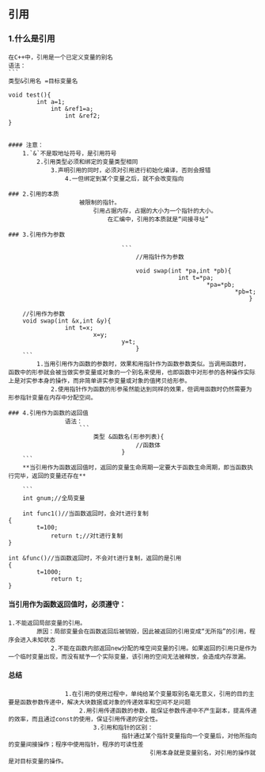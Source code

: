 ## 引用
### 1.什么是引用
    在C++中，引用是一个已定义变量的别名
    语法：
    ```
    类型&引用名 =目标变量名

    void test(){
            int a=1;
                int &ref1=a;
                    int &ref2;
    }
```

#### 注意：
    1.`&`不是取地址符号，是引用符号
        2.引用类型必须和绑定的变量类型相同
            3.声明引用的同时，必须对引用进行初始化编译，否则会报错
                4.一但绑定到某个变量之后，就不会改变指向

### 2.引用的本质
                    被限制的指针。
                        引用占据内存，占据的大小为一个指针的大小。
                            在汇编中，引用的本质就是“间接寻址”

### 3.引用作为参数

                                ```
                                    //用指针作为参数

                                    void swap(int *pa,int *pb){
                                                int t=*pa;
                                                        *pa=*pb;
                                                                *pb=t;
                                                                    }

    //引用作为参数
    void swap(int &x,int &y){
                int t=x;
                        x=y;
                                y=t;
                                    }
    ```
        1.当用引用作为函数的参数时，效果和用指针作为函数参数类似。当调用函数时， 函数中的形参就会被当做实参变量或对象的一个别名来使用，也即函数中对形参的各种操作实际上是对实参本身的操作，而非简单讲实参变量或对象的值拷贝给形参。
            2.使用指针作为函数的形参虽然能达到同样的效果，但调用函数时仍然需要为形参指针变量在内存中分配空间。
                
### 4.引用作为函数的返回值
                语法：
                    ```
                        类型 &函数名(形参列表){
                                    //函数体
                                }
    ```
    **当引用作为函数返回值时，返回的变量生命周期一定要大于函数生命周期，即当函数执行完毕，返回的变量还存在**

    ```
    int gnum;//全局变量

    int func1()//当函数返回时，会对t进行复制
{
        t=100;
            return t;//对t进行复制
}

int &func()//当函数返回时，不会对t进行复制，返回的是引用
{
        t=1000;
            return t;
}
```

#### 当引用作为函数返回值时，必须遵守：
    1.不能返回局部变量的引用。
            原因：局部变量会在函数返回后被销毁，因此被返回的引用变成“无所指”的引用，程序会进入未知状态
                2.不能在函数内部返回new分配的堆空间变量的引用。如果返回的引用只是作为一个临时变量出现，而没有赋予一个实际变量，该引用的空间无法被释放，会造成内存泄漏。

#### 总结
                    1.在引用的使用过程中，单纯给某个变量取别名毫无意义，引用的目的主要是函数参数传递中，解决大块数据或对象的传递效率和空间不足问题
                        2.用引用传递函数的参数，能保证参数传递中不产生副本，提高传递的效率，而且通过const的使用，保证引用传递的安全性。
                            3.引用和指针的区别：
                                    指针通过某个指针变量指向一个变量后，对他所指向的变量间接操作；程序中使用指针，程序的可读性差
                                            引用本身就是变量别名，对引用的操作就是对目标变量的操作。
